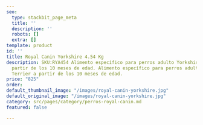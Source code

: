 ```yaml
---
seo:
  type: stackbit_page_meta
  title: ''
  description: ''
  robots: []
  extra: []
template: product
id: ''
title: Royal Canin Yorkshire 4.54 Kg
description: SKU:RYA454 Alimento específico para perros adulto Yorkshire Terrier a
  partir de los 10 meses de edad. Alimento específico para perros adulto Yorkshire
  Terrier a partir de los 10 meses de edad.
price: "825"
order: 
default_thumbnail_image: "/images/royal-canin-yorkshire.jpg"
default_original_image: "/images/royal-canin-yorkshire.jpg"
category: src/pages/category/perros-royal-canin.md
featured: false

---
```

